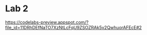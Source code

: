 # Lab 2
https://codelabs-preview.appspot.com/?file_id=11DRhDEfNaTO7XzNtLcFqU9ZSOZRAk5v2QwhuorAFEcE#2
